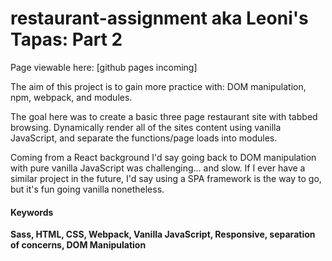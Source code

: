 # restaurant-assignment aka Leoni's Tapas: Part 2

 Page viewable here: [github pages incoming]

  The aim of this project is to gain more practice with:
   DOM manipulation, npm, webpack, and modules.

  The goal here was to create a basic three page restaurant site with tabbed browsing. Dynamically render all of the sites content using vanilla JavaScript, and separate the functions/page loads into modules.

  Coming from a React background I'd say going back to DOM manipulation with pure vanilla JavaScript was challenging... and slow. If I ever have a similar project in the future, I'd say using a SPA framework is the way to go, but it's fun going vanilla nonetheless.

 #### Keywords
 **Sass, HTML, CSS, Webpack, Vanilla JavaScript, Responsive, separation of concerns, DOM Manipulation**
